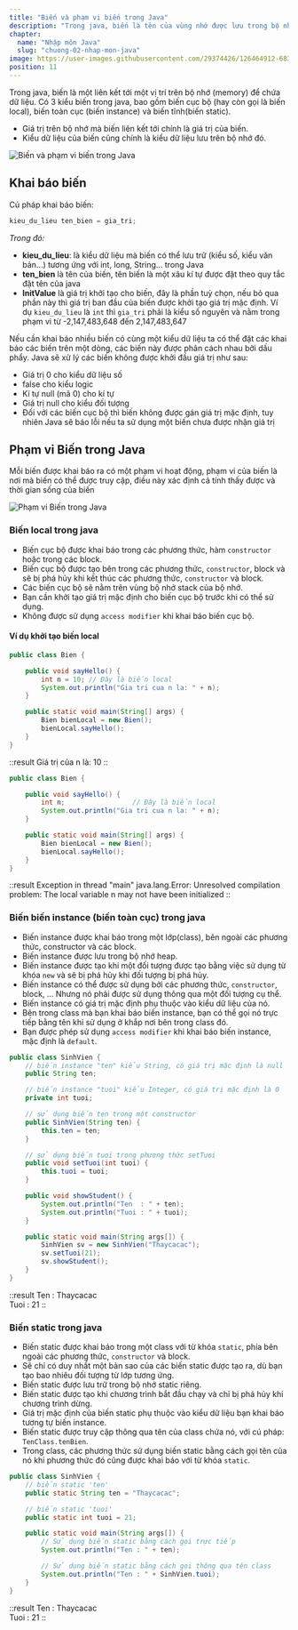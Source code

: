 ```yaml
---
title: "Biến và phạm vi biến trong Java"
description: "Trong java, biến là tên của vùng nhớ được lưu trong bộ nhớ stack. Có 3 kiểu biến trong java, bao gồm biến cục bộ (hay còn gọi là biến local), biến toàn cục (biến instance) và biến tĩnh(biến static)."
chapter:
  name: "Nhập môn Java"
  slug: "chuong-02-nhap-mon-java"
image: https://user-images.githubusercontent.com/29374426/126464912-683c218b-737b-4076-abaa-6b6e406b8121.png
position: 11
---
```


Trong java, biến là một liên kết tới một vị trí trên bộ nhớ (memory) để chứa dữ liệu. Có 3 kiểu biến trong java, bao gồm biến cục bộ (hay còn gọi là biến local), biến toàn cục (biến instance) và biến tĩnh(biến static).

- Giá trị trên bộ nhớ mà biến liên kết tới chính là giá trị của biến.
- Kiểu dữ liệu của biến cũng chính là kiểu dữ liệu lưu trên bộ nhớ đó.

![Biến và phạm vi biến trong Java](https://user-images.githubusercontent.com/29374426/126464912-683c218b-737b-4076-abaa-6b6e406b8121.png)

## Khai báo biến

Cú pháp khai báo biến:

```java
kieu_du_lieu ten_bien = gia_tri;
```

_Trong đó:_

- **kieu_du_lieu**: là kiểu dữ liệu mà biến có thể lưu trữ (kiểu số, kiểu văn bản…) tương ứng với int, long, String… trong Java
- **ten_bien** là tên của biến, tên biến là một xâu kí tự được đặt theo quy tắc đặt tên của java
- **InitValue** là giá trị khởi tạo cho biến, đây là phần tuỳ chọn, nếu bỏ qua phần này thì giá trị ban đầu của biến được khởi tạo giá trị mặc định. Ví dụ `kieu_du_lieu` là `int` thì `gia_tri` phải là kiểu số nguyên và nằm trong phạm vi từ -2,147,483,648 đến 2,147,483,647

Nếu cần khai báo nhiều biến có cùng một kiểu dữ liệu ta có thể đặt các khai báo các biến trên một dòng, các biến này được phân cách nhau bởi dấu phẩy. Java sẽ xử lý các biến không được khởi đầu giá trị như sau:</p>

- Giá trị 0 cho kiểu dữ liệu số
- false cho kiểu logic
- Kí tự null (mã 0) cho kí tự
- Giá trị null cho kiểu đối tượng
- Đối với các biến cục bộ thì biến không được gán giá trị mặc định, tuy nhiên Java sẽ báo lỗi nếu ta sử dụng một biến chưa được nhận giá trị

## Phạm vi Biến trong Java

Mỗi biến được khai báo ra có một phạm vi hoạt động, phạm vi của biến là nơi mà biến có thể được truy cập, điều này xác định cả tính thấy được và thời gian sống của biến

![Phạm vi Biến trong Java](https://user-images.githubusercontent.com/29374426/124429210-caf84300-dd97-11eb-8136-6282d64bb1ad.png)

### Biến local trong java

- Biến cục bộ được khai báo trong các phương thức, hàm `constructor` hoặc trong các block.
- Biến cục bộ được tạo bên trong các phương thức, `constructor`, block và sẽ bị phá hủy khi kết thúc các phương thức, `constructor` và block.
- Các biến cục bộ sẽ nằm trên vùng bộ nhớ stack của bộ nhớ.
- Bạn cần khởi tạo giá trị mặc định cho biến cục bộ trước khi có thể sử dụng.
- Không được sử dụng `access modifier` khi khai báo biến cục bộ.

#### Ví dụ khởi tạo biến local

```java
public class Bien {

    public void sayHello() {
        int n = 10; // Đây là biến local
        System.out.println("Gia tri cua n la: " + n);
    }

    public static void main(String[] args) {
        Bien bienLocal = new Bien();
        bienLocal.sayHello();
    }
}
```

::result
Giá trị của n là: 10
::

```java
public class Bien {

    public void sayHello() {
        int n;                 // Đây là biến local
        System.out.println("Gia tri cua n la: " + n);
    }

    public static void main(String[] args) {
        Bien bienLocal = new Bien();
        bienLocal.sayHello();
    }
}
```

::result
Exception in thread "main" java.lang.Error: Unresolved compilation problem: The local variable n may not have been initialized
::

### Biến biến instance (biến toàn cục) trong java

- Biến instance được khai báo trong một lớp(class), bên ngoài các phương thức, constructor và các block.
- Biến instance được lưu trong bộ nhớ heap.
- Biến instance được tạo khi một đối tượng được tạo bằng việc sử dụng từ khóa `new` và sẽ bị phá hủy khi đối tượng bị phá hủy.
- Biến instance có thể được sử dụng bởi các phương thức, `constructor`, block, ... Nhưng nó phải được sử dụng thông qua một đối tượng cụ thể.
- Biến instance có giá trị mặc định phụ thuộc vào kiểu dữ liệu của nó.
- Bên trong class mà bạn khai báo biến instance, bạn có thể gọi nó trực tiếp bằng tên khi sử dụng ở khắp nơi bên trong class đó.
- Bạn được phép sử dụng `access modifier` khi khai báo biến instance, mặc định là `default`.

```java
public class SinhVien {
    // biến instance "ten" kiểu String, có giá trị mặc định là null
    public String ten;

    // biến instance "tuoi" kiểu Integer, có giá trị mặc định là 0
    private int tuoi;

    // sử dụng biến ten trong một constructor
    public SinhVien(String ten) {
        this.ten = ten;
    }

    // sử dụng biến tuoi trong phương thức setTuoi
    public void setTuoi(int tuoi) {
        this.tuoi = tuoi;
    }

    public void showStudent() {
        System.out.println("Ten  : " + ten);
        System.out.println("Tuoi : " + tuoi);
    }

    public static void main(String args[]) {
        SinhVien sv = new SinhVien("Thaycacac");
        sv.setTuoi(21);
        sv.showStudent();
    }
}
```

::result
Ten : Thaycacac<br/>
Tuoi : 21
::

### Biến static trong java

- Biến static được khai báo trong một class với từ khóa `static`, phía bên ngoài các phương thức, `constructor` và block.
- Sẽ chỉ có duy nhất một bản sao của các biến static được tạo ra, dù bạn tạo bao nhiêu đối tượng từ lớp tương ứng.
- Biến static được lưu trữ trong bộ nhớ static riêng.
- Biến static được tạo khi chương trình bắt đầu chạy và chỉ bị phá hủy khi chương trình dừng.
- Giá trị mặc định của biến static phụ thuộc vào kiểu dữ liệu bạn khai báo tương tự biến instance.
- Biến static được truy cập thông qua tên của class chứa nó, với cú pháp: `TenClass.tenBien`.
- Trong class, các phương thức sử dụng biến static bằng cách gọi tên của nó khi phương thức đó cũng được khai báo với từ khóa `static`.

```java
public class SinhVien {
    // biến static 'ten'
    public static String ten = "Thaycacac";

    // biến static 'tuoi'
    public static int tuoi = 21;

    public static void main(String args[]) {
        // Sử dụng biến static bằng cách gọi trực tiếp
        System.out.println("Ten : " + ten);

        // Sử dụng biến static bằng cách gọi thông qua tên class
        System.out.println("Ten : " + SinhVien.tuoi);
    }
}
```

::result
Ten : Thaycacac<br/>
Tuoi : 21
::
